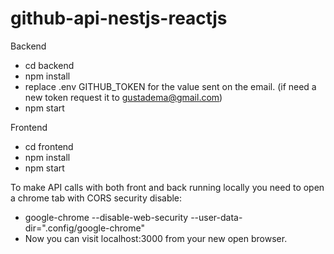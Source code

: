 # github-api-nestjs-reactjs

Backend
- cd backend
- npm install
- replace .env GITHUB_TOKEN for the value sent on the email. (if need a new token request it to gustadema@gmail.com)
- npm start

Frontend
- cd frontend
- npm install 
- npm start

To make API calls with both front and back running locally you need to open a chrome tab with CORS security disable:
- google-chrome --disable-web-security --user-data-dir=".config/google-chrome" 
- Now you can visit localhost:3000 from your new open browser.
